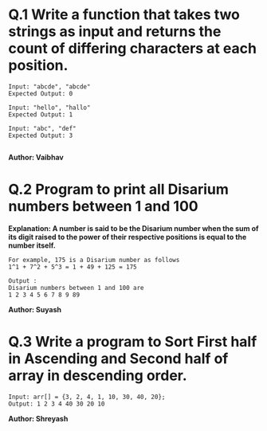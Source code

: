 # Q.1 Write a function that takes two strings as input and returns the count of differing characters at each position.
```
Input: "abcde", "abcde"
Expected Output: 0

Input: "hello", "hallo"
Expected Output: 1

Input: "abc", "def"
Expected Output: 3


```
**Author: Vaibhav**

# Q.2 Program to print all Disarium numbers between 1 and 100
**Explanation: A number is said to be the Disarium number when the sum of its digit raised to the power of their respective positions is equal to the number itself.**
```
For example, 175 is a Disarium number as follows
1^1 + 7^2 + 5^3 = 1 + 49 + 125 = 175

Output :
Disarium numbers between 1 and 100 are
1 2 3 4 5 6 7 8 9 89 
```
**Author: Suyash**

# Q.3 Write a program to Sort  First half in Ascending and Second half of array in descending order.
```
Input: arr[] = {3, 2, 4, 1, 10, 30, 40, 20};
Output: 1 2 3 4 40 30 20 10 
```
**Author: Shreyash**


